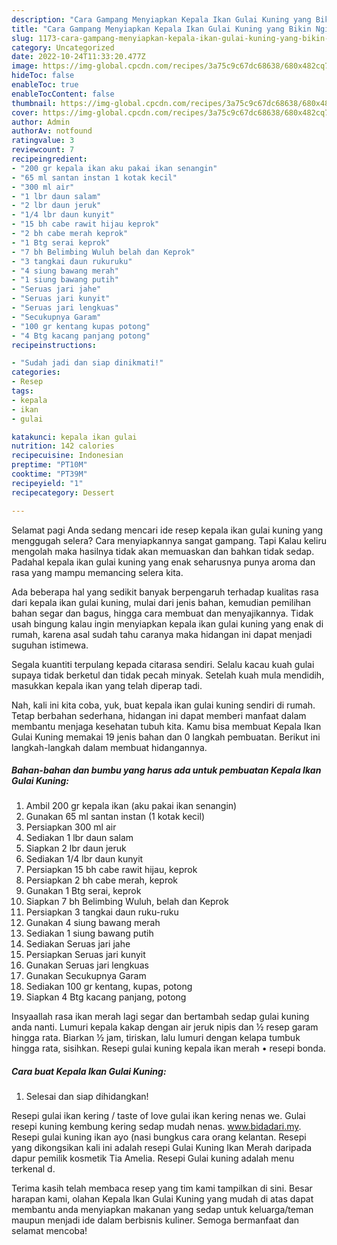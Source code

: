 ```yaml
---
description: "Cara Gampang Menyiapkan Kepala Ikan Gulai Kuning yang Bikin Ngiler "
title: "Cara Gampang Menyiapkan Kepala Ikan Gulai Kuning yang Bikin Ngiler "
slug: 1173-cara-gampang-menyiapkan-kepala-ikan-gulai-kuning-yang-bikin-ngiler
category: Uncategorized
date: 2022-10-24T11:33:20.477Z
image: https://img-global.cpcdn.com/recipes/3a75c9c67dc68638/680x482cq70/kepala-ikan-gulai-kuning-foto-resep-utama.jpg
hideToc: false
enableToc: true
enableTocContent: false
thumbnail: https://img-global.cpcdn.com/recipes/3a75c9c67dc68638/680x482cq70/kepala-ikan-gulai-kuning-foto-resep-utama.jpg
cover: https://img-global.cpcdn.com/recipes/3a75c9c67dc68638/680x482cq70/kepala-ikan-gulai-kuning-foto-resep-utama.jpg
author: Admin
authorAv: notfound
ratingvalue: 3
reviewcount: 7
recipeingredient:
- "200 gr kepala ikan aku pakai ikan senangin"
- "65 ml santan instan 1 kotak kecil"
- "300 ml air"
- "1 lbr daun salam"
- "2 lbr daun jeruk"
- "1/4 lbr daun kunyit"
- "15 bh cabe rawit hijau keprok"
- "2 bh cabe merah keprok"
- "1 Btg serai keprok"
- "7 bh Belimbing Wuluh belah dan Keprok"
- "3 tangkai daun rukuruku"
- "4 siung bawang merah"
- "1 siung bawang putih"
- "Seruas jari jahe"
- "Seruas jari kunyit"
- "Seruas jari lengkuas"
- "Secukupnya Garam"
- "100 gr kentang kupas potong"
- "4 Btg kacang panjang potong"
recipeinstructions:

- "Sudah jadi dan siap dinikmati!"
categories:
- Resep
tags:
- kepala
- ikan
- gulai

katakunci: kepala ikan gulai 
nutrition: 142 calories
recipecuisine: Indonesian
preptime: "PT10M"
cooktime: "PT39M"
recipeyield: "1"
recipecategory: Dessert

---
```



Selamat pagi Anda sedang mencari ide resep kepala ikan gulai kuning yang menggugah selera? Cara menyiapkannya sangat gampang. Tapi Kalau keliru mengolah maka hasilnya tidak akan memuaskan dan bahkan tidak sedap. Padahal kepala ikan gulai kuning yang enak seharusnya punya aroma dan rasa yang mampu memancing selera kita.


Ada beberapa hal yang sedikit banyak berpengaruh terhadap kualitas rasa dari kepala ikan gulai kuning, mulai dari jenis bahan, kemudian pemilihan bahan segar dan bagus, hingga cara membuat dan menyajikannya. Tidak usah bingung kalau ingin menyiapkan kepala ikan gulai kuning yang enak di rumah, karena asal sudah tahu caranya maka hidangan ini dapat menjadi suguhan istimewa.

Segala kuantiti terpulang kepada citarasa sendiri. Selalu kacau kuah gulai supaya tidak berketul dan tidak pecah minyak. Setelah kuah mula mendidih, masukkan kepala ikan yang telah diperap tadi.


Nah, kali ini kita coba, yuk, buat kepala ikan gulai kuning sendiri di rumah. Tetap berbahan sederhana, hidangan ini dapat memberi manfaat dalam membantu menjaga kesehatan tubuh kita. Kamu bisa membuat Kepala Ikan Gulai Kuning memakai 19 jenis bahan dan 0 langkah pembuatan. Berikut ini langkah-langkah dalam membuat hidangannya.

<!--inarticleads1-->

##### Bahan-bahan dan bumbu yang harus ada untuk pembuatan Kepala Ikan Gulai Kuning:

1. Ambil 200 gr kepala ikan (aku pakai ikan senangin)
1. Gunakan 65 ml santan instan (1 kotak kecil)
1. Persiapkan 300 ml air
1. Sediakan 1 lbr daun salam
1. Siapkan 2 lbr daun jeruk
1. Sediakan 1/4 lbr daun kunyit
1. Persiapkan 15 bh cabe rawit hijau, keprok
1. Persiapkan 2 bh cabe merah, keprok
1. Gunakan 1 Btg serai, keprok
1. Siapkan 7 bh Belimbing Wuluh, belah dan Keprok
1. Persiapkan 3 tangkai daun ruku-ruku
1. Gunakan 4 siung bawang merah
1. Sediakan 1 siung bawang putih
1. Sediakan Seruas jari jahe
1. Persiapkan Seruas jari kunyit
1. Gunakan Seruas jari lengkuas
1. Gunakan Secukupnya Garam
1. Sediakan 100 gr kentang, kupas, potong
1. Siapkan 4 Btg kacang panjang, potong


Insyaallah rasa ikan merah lagi segar dan bertambah sedap gulai kuning anda nanti. Lumuri kepala kakap dengan air jeruk nipis dan ½ resep garam hingga rata. Biarkan ½ jam, tiriskan, lalu lumuri dengan kelapa tumbuk hingga rata, sisihkan. Resepi gulai kuning kepala ikan merah • resepi bonda. 

<!--inarticleads2-->

##### Cara buat Kepala Ikan Gulai Kuning:


1. Selesai dan siap dihidangkan!

Resepi gulai ikan kering / taste of love gulai ikan kering nenas we. Gulai resepi kuning kembung kering sedap mudah nenas. www.bidadari.my. Resepi gulai kuning ikan ayo (nasi bungkus cara orang kelantan. Resepi yang dikongsikan kali ini adalah resepi Gulai Kuning Ikan Merah daripada dapur pemilik kosmetik Tia Amelia. Resepi Gulai kuning adalah menu terkenal d. 

Terima kasih telah membaca resep yang tim kami tampilkan di sini. Besar harapan kami, olahan Kepala Ikan Gulai Kuning yang mudah di atas dapat membantu anda menyiapkan makanan yang sedap untuk keluarga/teman maupun menjadi ide dalam berbisnis kuliner. Semoga bermanfaat dan selamat mencoba!
